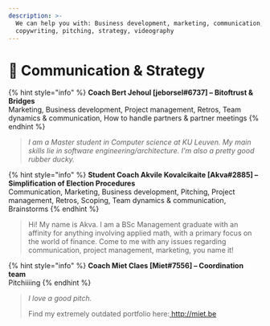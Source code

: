 ```yaml
---
description: >-
  We can help you with: Business development, marketing, communication,
  copywriting, pitching, strategy, videography
---
```


# 🦄 Communication & Strategy

{% hint style="info" %}
**Coach Bert Jehoul \[jeborsel\#6737\] – Bitoftrust & Bridges**  
Marketing, Business development, Project management, Retros, Team dynamics & communication, How to handle partners & partner meetings
{% endhint %}

> _I am a Master student in Computer science at KU Leuven. My main skills lie in software engineering/architecture. I'm also a pretty good rubber ducky._

{% hint style="info" %}
**Student Coach Akvile Kovalcikaite \[Akva\#2885\] – Simplification of Election Procedures**  
Communication, Marketing, Business development, Pitching, Project management, Retros, Scoping, Team dynamics & communication, Brainstorms
{% endhint %}

> Hi! My name is Akva. I am a BSc Management graduate with an affinity for anything involving applied math, with a primary focus on the world of finance. Come to me with any issues regarding communication, project management, marketing, you name it!

{% hint style="info" %}
**Coach Miet Claes \[Miet\#7556\] – Coordination team**  
Pitchiiiing
{% endhint %}

> _I love a good pitch._
>
> Find my extremely outdated portfolio here:[ http://miet.be ](http://miet.be)

